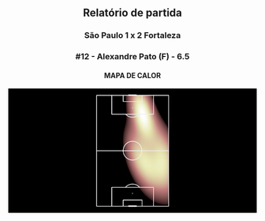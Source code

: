 <h2 style="text-align: center;">Relatório de partida</h3>

<h3 style="text-align: center;">São Paulo 1 x 2 Fortaleza</h3>

<h3 style="text-align: center;">#12 - Alexandre Pato (F) - 6.5</h3>

<h4 style="text-align: center;">MAPA DE CALOR</h3>
<img src=heatmaps/11067347_32164.png>